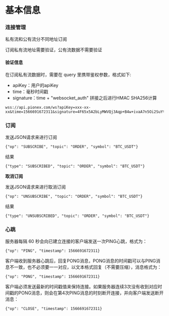 # 基本信息

### 连接管理

私有流和公有流分不同地址订阅

订阅私有流地址需要验证，公有流数据不需要验证

#### **验证信息**

在订阅私有流数据时，需要在 query 里携带鉴权参数，格式如下:

* apiKey：用户的apiKey
* time：毫秒时间戳
* signature：time + "websocket\_auth" 拼接之后进行HMAC SHA256计算

```
wss://api.pionex.com/ws?apiKey=xxx-xx-xx&time=1566691672311&signature=4F65x5A2bLyMWVQj3Aqp+B4w+ivaA7n5Oi2SuYtCJ9o=
```

### **订阅**

发送JSON请求来进行订阅

```
{"op": "SUBSCRIBE", "topic": "ORDER", "symbol": "BTC_USDT"}
```

结果

```
{"type": "SUBSCRIBED", "topic": "ORDER", "symbol": "BTC_USDT"}
```

**取消订阅**

发送JSON请求来进行取消订阅

```
{"op": "UNSUBSCRIBE", "topic": "ORDER", "symbol": "BTC_USDT"}
```

结果

```
{"type": "UNSUBSCRIBED", "topic": "ORDER", "symbol": "BTC_USDT"}
```

### **心跳**

服务器每隔 60 秒会向已建立连接的客户端发送一次PING心跳，格式为：

```
{"op": "PING", "timestamp": 1566691672311}
```

客户端收到服务器心跳后，回复PONG消息，PONG消息的时间戳可以与PING消息不一致，也不必须要一一对应，以文本格式回复（不需要压缩），消息格式为：

```
{"op": "PONG", "timestamp": 1566691672311}
```

客户端必须发送最新的时间戳值来保持连接。如果服务器连续3次没有收到对应时间戳的PONG消息，则会在第4次PING消息的时刻断开连接，并向客户端发送断开消息：

```
{"op": "CLOSE", "timestamp": 1566691672311}
```
